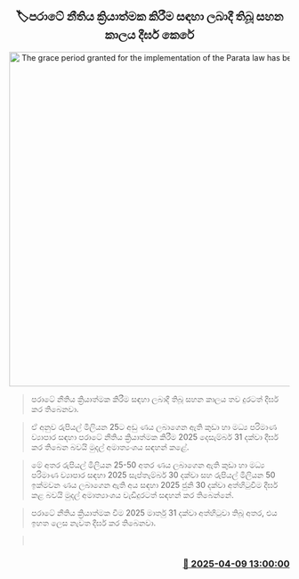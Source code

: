 <p align='center'><b><h2 align='center' title='The grace period granted for the implementation of the Parata law has been extended.'>🏷පරාටේ නීතිය ක්‍රියාත්මක කිරීම සඳහා ලබාදී තිබූ සහන කාලය දීර්ඝ කෙරේ</h2></b></p>
<p align='center'><img src='https://helakuru.sgp1.cdn.digitaloceanspaces.com/esana/images/lib/finance-archived.png' width='600' alt='The grace period granted for the implementation of the Parata law has been extended.'></p>

> පරාටේ නීතිය ක්‍රියාත්මක කිරීම සඳහා ලබාදී තිබූ සහන කාලය තව දුරටත් දීර්ඝ කර තිබෙනවා.

> ඒ අනුව රුපියල් මිලියන 25ට අඩු ණය ලබාගෙන ඇති කුඩා හා මධ්‍ය පරිමාණ ව්‍යාපාර සඳහා පරාටේ නීතිය ක්‍රියාත්මක කිරීම 2025 දෙසැම්බර් 31 දක්වා දීර්ඝ කර තිබෙන බවයි මුදල් අමාත්‍යංශය සඳහන් කළේ.

> මේ අතර රුපියල් මිලියන 25-50 අතර ණය ලබාගෙන ඇති කුඩා හා මධ්‍ය පරිමාණ ව්‍යාපාර සඳහා 2025 සැප්තැම්බර් 30 දක්වා සහ රුපියල් මිලියන 50 ඉක්මවන ණය ලබාගෙන ඇති අය සඳහා 2025 ජුනි 30 දක්වා අත්හිටුවීම දීර්ඝ කළ බවයි මුදල් අමාත්‍යාංශය වැඩිදුරටත් සඳහන් කර තිබෙන්නේ.

> පරාටේ නීතිය ක්‍රියාත්මක වීම 2025 මාර්තු 31 දක්වා අත්හිටුවා තිබූ අතර, එය ඉහත ලෙස නැවත දීර්ඝ කර තිබෙනවා. 

>  



<h3 align='right'><a href='https://www.helakuru.lk/esana/p/109116/'>📅 2025-04-09 13:00:00</a></h3>
